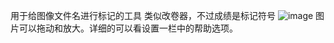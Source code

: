 用于给图像文件名进行标记的工具
类似改卷器，不过成绩是标记符号
![image](https://github.com/user-attachments/assets/e2d23d49-3c03-428c-9757-a7bedde49b44)
图片可以拖动和放大。详细的可以看设置一栏中的帮助选项。
